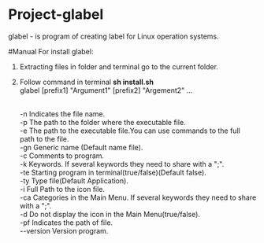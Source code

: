 # Project-glabel

glabel - is program of creating label for Linux operation systems.

#Manual
For install glabel:<br>
1. Extracting files in folder and terminal go to the current folder.<br>
2. Follow command in terminal <strong>sh install.sh</strong><br>
glabel [prefix1] "Argument1" [prefix2] "Argement2" ...

	<br>-n	        Indicates the file name.
	<br>-p	        The path to the folder where the executable file.
	<br>-e	        The path to the executable file.You can use commands to the full path to the file.
	<br>-gn	        Generic name (Default name file).
	<br>-c	        Comments to program.
	<br>-k	        Keywords. If several keywords they need to share with a ";". 
	<br>-te	        Starting program in terminal(true/false)(Default false).
	<br>-ty	        Type file(Default Application).
	<br>-i	        Full Path to the icon file.
	<br>-ca	        Categories in the Main Menu. If several keywords they need to share with a ";".
	<br>-d	        Do not display the icon in the Main Menu(true/false).
	<br>-pf	        Indicates the path of file.
	<br>--version   Version program.
